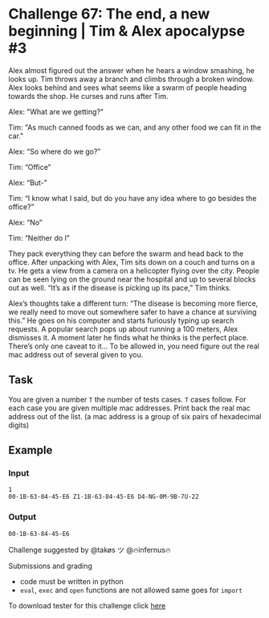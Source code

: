 # Challenge 67: The end, a new beginning | Tim & Alex apocalypse #3

Alex almost figured out the answer when he hears a window smashing, he looks up. Tim throws away a branch and climbs through a broken window. Alex looks behind and sees what seems like a swarm of people heading towards the shop. He curses and runs after Tim.

Alex: "What are we getting?"

Tim: "As much canned foods as we can, and any other food we can fit in the car."

Alex: “So where do we go?”

Tim: “Office”

Alex: “But-”

Tim: “I know what I said, but do you have any idea where to go besides the office?”

Alex: “No”

Tim: “Neither do I”

They pack everything they can before the swarm and head back to the office. After unpacking with Alex, Tim sits down on a couch and turns on a tv. He gets a view from a camera on a helicopter flying over the city. People can be seen lying on the ground near the hospital and up to several blocks out as well. “It’s as if the disease is picking up its pace,” Tim thinks.

Alex’s thoughts take a different turn: “The disease is becoming more fierce, we really need to move out somewhere safer to have a chance at surviving this.” He goes on his computer and starts furiously typing up search requests. A popular search pops up about running a 100 meters, Alex dismisses it. A moment later he finds what he thinks is the perfect place. There’s only one caveat to it… To be allowed in, you need figure out the real mac address out of several given to you.

## Task

You are given a number `T` the number of tests cases. `T` cases follow.
 For each case you are given multiple mac addresses. Print back the real mac address out of the list.
(a mac address is a group of six pairs of hexadecimal digits)

## Example

### Input
```
1
00-1B-63-84-45-E6 Z1-1B-63-84-45-E6 D4-NG-0M-9B-7U-22
```

### Output
```
00-1B-63-84-45-E6
```

Challenge suggested by @takøs ツ @🔥infernus🔥 

Submissions and grading

- code must be written in python
- `eval`, `exec` and `open` functions are not allowed same goes for `import`

To download tester for this challenge click [here](https://downgit.github.io/#/home?url=https://github.com/Pomroka/TWT_Challenges_Tester/tree/main/Challenge_67)
